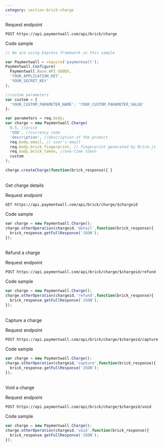 ```yaml
---
category: section-brick-charge
---
```

Request endpoint
```
POST https://api.paymentwall.com/api/brick/charge
```

Code sample
```javascript
// We are using Express framework in this sample

var Paymentwall = require('paymentwall');
Paymentwall.Configure(                            
  Paymentwall.Base.API_GOODS,
  'YOUR_APPLICATION_KEY',
  'YOUR_SECRET_KEY'
);

//custom parameters
var custom = {
  'YOUR_CUSTOM_PARAMETER_NAME': 'YOUR_CUSTOM_PARAMETER_VALUE'
};

var parameters = req.body;
var charge = new Paymentwall.Charge(
  0.5, //price
  'USD', //currency code
  'description', //description of the product
  req.body.email, // user's email
  req.body.brick_fingerprint, // fingerprint generated by Brick.js
  req.body.brick_token, //one-time token
  custom 
);

charge.createCharge(function(brick_response){ }
```
<br>
Get charge details

Request endpoint
```
GET https://api.paymentwall.com/api/brick/charge/$chargeid
```

Code sample
```javascript
var charge = new Paymentwall.Charge();
charge.otherOperation(chargeid,'detail',function(brick_response){
  brick_response.getFullResponse('JSON');
});
```
<br>
Refund a charge

Request endpoint
```
POST https://api.paymentwall.com/api/brick/charge/$chargeid/refund
```

Code sample
```javascript
var charge = new Paymentwall.Charge();
charge.otherOperation(chargeid,'refund',function(brick_response){
  brick_response.getFullResponse('JSON');
});
```
<br>
Capture a charge

Request endpoint
```
POST https://api.paymentwall.com/api/brick/charge/$chargeid/capture
```

Code sample
```javascript
var charge = new Paymentwall.Charge();
charge.otherOperation(chargeid,'capture',function(brick_response){
  brick_response.getFullResponse('JSON');
});
```
<br>
Void a charge

Request endpoint
```
POST https://api.paymentwall.com/api/brick/charge/$chargeid/void
```

Code sample
```javascript
var charge = new Paymentwall.Charge();
charge.otherOperation(chargeid,'void',function(brick_response){
  brick_response.getFullResponse('JSON');
});
```
